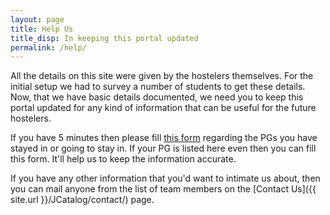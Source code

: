 ```yaml
---
layout: page
title: Help Us
title_disp: In keeping this portal updated
permalink: /help/
---
```


All the details on this site were given by the hostelers themselves. For the initial setup we had to survey a number of students to get these details. Now, that we have basic details documented, we need you to keep this portal updated for any kind of information that can be useful for the future hostelers.

If you have 5 minutes then please fill [this form](http://tinyurl.com/helpusform) regarding the PGs you have stayed in or going to stay in. If your PG is listed here even then you can fill this form. It'll help us to keep the information accurate.

If you have any other information that you'd want to intimate us about, then you can mail anyone from the list of team members on the [Contact Us]({{ site.url }}/JCatalog/contact/) page.